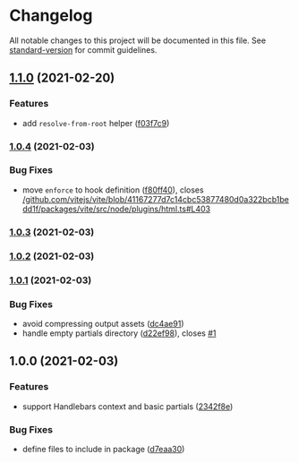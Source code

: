 # Changelog

All notable changes to this project will be documented in this file. See [standard-version](https://github.com/conventional-changelog/standard-version) for commit guidelines.

## [1.1.0](https://github.com/alexlafroscia/vite-plugin-handlebars/compare/v1.0.4...v1.1.0) (2021-02-20)

### Features

- add `resolve-from-root` helper ([f03f7c9](https://github.com/alexlafroscia/vite-plugin-handlebars/commit/f03f7c992123d2cd07f979be6cfeec3cd682e317))

### [1.0.4](https://github.com/alexlafroscia/vite-plugin-handlebars/compare/v1.0.3...v1.0.4) (2021-02-03)

### Bug Fixes

- move `enforce` to hook definition ([f80ff40](https://github.com/alexlafroscia/vite-plugin-handlebars/commit/f80ff4081e49ea530f6ab49d96394bccabc27991)), closes [/github.com/vitejs/vite/blob/41167277d7c14cbc53877480d0a322bcb1bedd1f/packages/vite/src/node/plugins/html.ts#L403](https://github.com/alexlafroscia//github.com/vitejs/vite/blob/41167277d7c14cbc53877480d0a322bcb1bedd1f/packages/vite/src/node/plugins/html.ts/issues/L403)

### [1.0.3](https://github.com/alexlafroscia/vite-plugin-handlebars/compare/v1.0.1...v1.0.3) (2021-02-03)

### [1.0.2](https://github.com/alexlafroscia/vite-plugin-handlebars/compare/v1.0.1...v1.0.2) (2021-02-03)

### [1.0.1](https://github.com/alexlafroscia/vite-plugin-handlebars/compare/v1.0.0...v1.0.1) (2021-02-03)

### Bug Fixes

- avoid compressing output assets ([dc4ae91](https://github.com/alexlafroscia/vite-plugin-handlebars/commit/dc4ae9120ca961c04c6fb11e637cb2676e89d3a2))
- handle empty partials directory ([d22ef98](https://github.com/alexlafroscia/vite-plugin-handlebars/commit/d22ef98e75a44739758422567fdbb5f57c55262b)), closes [#1](https://github.com/alexlafroscia/vite-plugin-handlebars/issues/1)

## 1.0.0 (2021-02-03)

### Features

- support Handlebars context and basic partials ([2342f8e](https://github.com/alexlafroscia/vite-plugin-handlebars/commit/2342f8e8106fcbea639fbd6e57661a9456ae70cb))

### Bug Fixes

- define files to include in package ([d7eaa30](https://github.com/alexlafroscia/vite-plugin-handlebars/commit/d7eaa300c1ae49b2aad3f31d8c770c1676210195))
